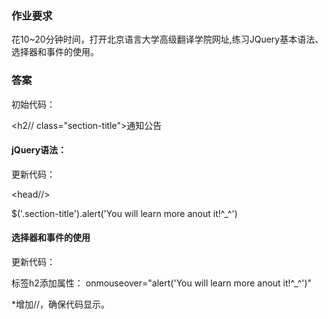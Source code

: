 
### 作业要求

花10~20分钟时间，打开北京语言大学高级翻译学院网址,练习JQuery基本语法、选择器和事件的使用。

### 答案

初始代码：

<h2// class="section-title">通知公告
  
<span class="section-title-border">
  
</span>

</h2>
                        
#### jQuery语法：

更新代码： 

<head//>

<script src="http://cdn.static.runoob.com/libs/jquery/1.10.2/jquery.min.js">
  
</script>

</head>
                            
$('.section-title').alert('You will learn more anout it!^_^')

#### 选择器和事件的使用

更新代码：

标签h2添加属性： onmouseover="alert('You will learn more anout it!^_^')"

*增加//，确保代码显示。
